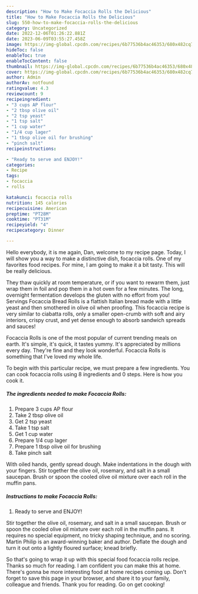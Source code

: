 ```yaml
---
description: "How to Make Focaccia Rolls the Delicious"
title: "How to Make Focaccia Rolls the Delicious"
slug: 550-how-to-make-focaccia-rolls-the-delicious
category: Uncategorized
date: 2022-12-06T01:26:22.881Z
date: 2023-06-09T03:55:27.458Z
image: https://img-global.cpcdn.com/recipes/6b77536b4ac46353/680x482cq70/focaccia-rolls-recipe-main-photo.jpg
hideToc: false
enableToc: true
enableTocContent: false
thumbnail: https://img-global.cpcdn.com/recipes/6b77536b4ac46353/680x482cq70/focaccia-rolls-recipe-main-photo.jpg
cover: https://img-global.cpcdn.com/recipes/6b77536b4ac46353/680x482cq70/focaccia-rolls-recipe-main-photo.jpg
author: Admin
authorAv: notfound
ratingvalue: 4.3
reviewcount: 9
recipeingredient:
- "3 cups AP flour"
- "2 tbsp olive oil"
- "2 tsp yeast"
- "1 tsp salt"
- "1 cup water"
- "1/4 cup lager"
- "1 tbsp olive oil for brushing"
- "pinch salt"
recipeinstructions:

- "Ready to serve and ENJOY!"
categories:
- Recipe
tags:
- focaccia
- rolls

katakunci: focaccia rolls 
nutrition: 145 calories
recipecuisine: American
preptime: "PT28M"
cooktime: "PT31M"
recipeyield: "4"
recipecategory: Dinner

---
```



Hello everybody, it is me again, Dan, welcome to my recipe page. Today, I will show you a way to make a distinctive dish, focaccia rolls. One of my favorites food recipes. For mine, I am going to make it a bit tasty. This will be really delicious.

They thaw quickly at room temperature, or if you want to rewarm them, just wrap them in foil and pop them in a hot oven for a few minutes. The long, overnight fermentation develops the gluten with no effort from you! Servings Focaccia Bread Rolls is a flattish Italian bread made with a little yeast and then smothered in olive oil when proofing. This focaccia recipe is very similar to ciabatta rolls, only a smaller open-crumb with soft and airy interiors, crispy crust, and yet dense enough to absorb sandwich spreads and sauces!

Focaccia Rolls is one of the most popular of current trending meals on earth. It's simple, it's quick, it tastes yummy. It's appreciated by millions every day. They're fine and they look wonderful. Focaccia Rolls is something that I've loved my whole life.


To begin with this particular recipe, we must prepare a few ingredients. You can cook focaccia rolls using 8 ingredients and 0 steps. Here is how you cook it.

<!--inarticleads1-->

##### The ingredients needed to make Focaccia Rolls:

1. Prepare 3 cups AP flour
1. Take 2 tbsp olive oil
1. Get 2 tsp yeast
1. Take 1 tsp salt
1. Get 1 cup water
1. Prepare 1/4 cup lager
1. Prepare 1 tbsp olive oil for brushing
1. Take pinch salt


With oiled hands, gently spread dough. Make indentations in the dough with your fingers. Stir together the olive oil, rosemary, and salt in a small saucepan. Brush or spoon the cooled olive oil mixture over each roll in the muffin pans. 

<!--inarticleads2-->

##### Instructions to make Focaccia Rolls:


1. Ready to serve and ENJOY!

Stir together the olive oil, rosemary, and salt in a small saucepan. Brush or spoon the cooled olive oil mixture over each roll in the muffin pans. It requires no special equipment, no tricky shaping technique, and no scoring. Martin Philip is an award-winning baker and author. Deflate the dough and turn it out onto a lightly floured surface; knead briefly. 

So that's going to wrap it up with this special food focaccia rolls recipe. Thanks so much for reading. I am confident you can make this at home. There's gonna be more interesting food at home recipes coming up. Don't forget to save this page in your browser, and share it to your family, colleague and friends. Thank you for reading. Go on get cooking!
